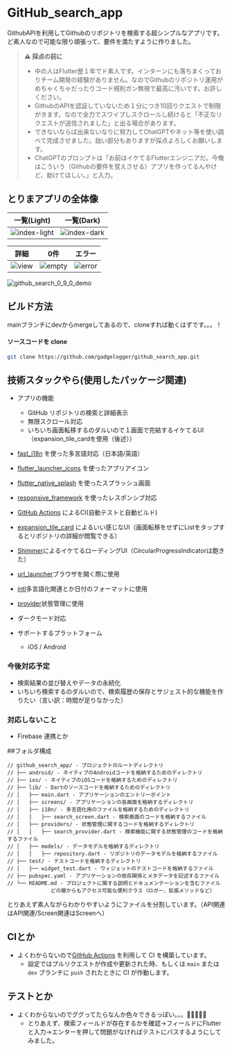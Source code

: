 # GitHub_search_app

GithubAPIを利用してGithubのリポジトリを検索する超シンプルなアプリです。ど素人なので可能な限り頑張って、要件を満たすように作りました。
> **:warning: 採点の前に**  
> - 中の人はFlutter歴１年でド素人です。インターンにも落ちまくっておりチーム開発の経験がありません。なのでGithubのリポジトリ運用がめちゃくちゃだったりコード規則ガン無視で最高に汚いです。お許しください。
> - GithubのAPIを認証していないため１分につき10回りクエストで制限がきます。なので全力でスワイプしスクロールし続けると「不正なリクエストが送信されました」と出る場合があります。
> - できないならば出来ないなりに努力してChatGPTやネット等を使い調べて完成させました。拙い部分もありますが採点よろしくお願いします。  
> -  ChatGPTのプロンプトは「お前はイケてるFlutterエンジニアだ。今俺はこういう（Githubの要件を覚えさせる）アプリを作ってるんやけど、助けてほしい。」と入力。

## とりまアプリの全体像

一覧(Light)|一覧(Dark)
--|--
![index-light](https://user-images.githubusercontent.com/39609331/246593499-2ae49fd5-6828-4d26-bf27-ed96247731e1.PNG)|![index-dark](https://user-images.githubusercontent.com/39609331/246593502-acb74ebd-a2d5-4947-bc67-24b8d7ab0ce3.PNG)

詳細|0件|エラー
--|--|--
![view](https://user-images.githubusercontent.com/39609331/246593594-a6320952-c1f6-43e9-8516-82b7d8a0b22d.PNG)|![empty](https://user-images.githubusercontent.com/39609331/246593598-0c3edda5-50db-4ef1-8ba8-c50d6a1f5889.PNG)|![error](https://user-images.githubusercontent.com/39609331/246593596-c1e630bf-6234-4d53-abf4-448bf06e688d.PNG)

![github_search_0_9_0_demo](https://user-images.githubusercontent.com/39609331/246594092-7e26ccd3-587b-41aa-8565-fd3182c8c274.gif)

## ビルド方法
mainブランチにdevからmergeしてあるので、cloneすれば動くはずです。。。！
#### ソースコードを clone
  
```bash
git clone https://github.com/gadgelogger/github_search_app.git
```
## 技術スタックやら(使用したパッケージ関連)
- アプリの機能
  - GitHub リポジトリの検索と詳細表示
  - 無限スクロール対応
  - いちいち画面転移するのダルいので１画面で完結するイケてるUI（expansion_tile_cardを使用（後述））
- [fast_i18n](https://pub.dev/packages/fast_i18n) を使った多言語対応（日本語/英語）
- [flutter_launcher_icons](https://pub.dev/packages/flutter_launcher_icons) を使ったアプリアイコン
- [flutter_native_splash](https://pub.dev/packages/flutter_native_splash) を使ったスプラッシュ画面
- [responsive_framework](https://pub.dev/packages/responsive_framework) を使ったレスポンシブ対応
- [GitHub Actions](https://github.co.jp/features/actions) によるCI(自動テストと自動ビルド)
- [expansion_tile_card](https://pub.dev/packages/expansion_tile_card) によるいい感じなUI（画面転移をせずにListをタップするとリポジトリの詳細が閲覧できる）
- [Shimmer](https://pub.dev/packages/shimmer/install)によるイケてるローディングUI（CircularProgressIndicatorは飽きた）
- [url_launcher](https://pub.dev/packages/url_launcher)ブラウザを開く際に使用
- [intl](https://pub.dev/packages/intl)多言語化関連とか日付のフォーマットに使用
- [provider](https://pub.dev/packages/provider)状態管理に使用

- ダークモード対応
- サポートするプラットフォーム
  - iOS / Android 

### 今後対応予定

- 検索結果の並び替えやデータの永続化
- いちいち検索するのダルいので、検索履歴の保存とサジェスト的な機能を作りたい（言い訳：時間が足りなかった）
### 対応しないこと

- Firebase 連携とか

##フォルダ構成
```  
// github_search_app/ - プロジェクトのルートディレクトリ
// ├── android/ - ネイティブのAndroidコードを格納するためのディレクトリ
// ├── ios/ - ネイティブのiOSコードを格納するためのディレクトリ
// ├── lib/ - Dartのソースコードを格納するためのディレクトリ
// │   ├── main.dart - アプリケーションのエントリーポイント
// │   ├── screens/ - アプリケーションの各画面を格納するディレクトリ
// │   ├── i18n/ - 多言語化用のファイルを格納するためのディレクトリ
// │   │   ├── search_screen.dart - 検索画面のコードを格納するファイル
// │   ├── providers/ - 状態管理に関するコードを格納するディレクトリ
// │   │   ├── search_provider.dart - 検索機能に関する状態管理のコードを格納するファイル
// │   ├── models/ - データモデルを格納するディレクトリ
// │   │   ├── repository.dart - リポジトリのデータモデルを格納するファイル
// ├── test/ - テストコードを格納するディレクトリ
// │   ├── widget_test.dart - ウィジェットのテストコードを格納するファイル
// ├── pubspec.yaml - アプリケーションの依存関係とメタデータを記述するファイル
// └── README.md - プロジェクトに関する説明とドキュメンテーションを含むファイル
              どの層からもアクセス可能な便利クラス（ロガー、拡張メソッドなど）
```
とりあえず素人ながらわかりやすいようにファイルを分割しています。（API関連はAPI関連/Screen関連はScreenへ）

## CIとか
- よくわからないので[GitHub Actions](https://github.co.jp/features/actions) を利用して CI を構築しています。
  - 設定ではプルリクエストが作成や更新された時、もしくは `main` または `dev` ブランチに `push` されたときに CI が作動します。
## テストとか
- よくわからないのでググってたらなんか色々できるっぽい。。。🤔🤔🤔🤔🤔
  - とりあえず、検索フィールドが存在するかを確認→フィールドにFlutterと入力→エンターを押して問題がなければテストにパスするようにしてみました。

